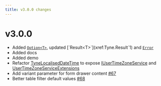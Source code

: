 ```yaml
---
title: v3.0.0 changes
---
```


# v3.0.0

- Added [`Option<T>`](xref:Tyne.Option`1), updated [`Result<T>`](xref:Tyne.Result`1) and [`Error`](xref:Tyne.Error)
- Added docs
- Added demo
- Refactor [TyneLocalisedDateTime](xref:Tyne.Blazor.Localisation.TyneLocalisedDateTime) to expose 
  [IUserTimeZoneService](xref:Tyne.Blazor.Localisation.IUserTimeZoneService)
  and [UserTimeZoneServiceExtensions](xref:Tyne.Blazor.Localisation.UserTimeZoneServiceExtensions)
- Add variant parameter for form drawer content [#67](https://github.com/alexnoddings/Tyne/issues/67)
- Better table filter default values [#68](https://github.com/alexnoddings/Tyne/issues/68)
